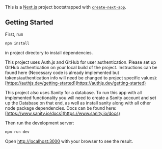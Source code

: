 This is a [Next.js](https://nextjs.org) project bootstrapped with [`create-next-app`](https://nextjs.org/docs/app/api-reference/cli/create-next-app).

## Getting Started

First, run 
```bash
npm install
``` 
in project directory to install dependencies.

This project uses Auth.js and GitHub for user authentication. Please set up GitHub authentication on your local build of the project. Instructions can be found here (Necessary code is already implemented but tokens/authentication info will need be changed to project specific values): [https://authjs.dev/getting-started](https://authjs.dev/getting-started)

This project also uses Sanity for a database. To run this app with all implemented functionality you will need to create a Sanity account and set up the Database on that end, as well as install sanity along with all other node package dependencies. Docs can be found here: [https://www.sanity.io/docs](https://www.sanity.io/docs)

Then run the development server:

```bash
npm run dev
```

Open [http://localhost:3000](http://localhost:3000) with your browser to see the result.

